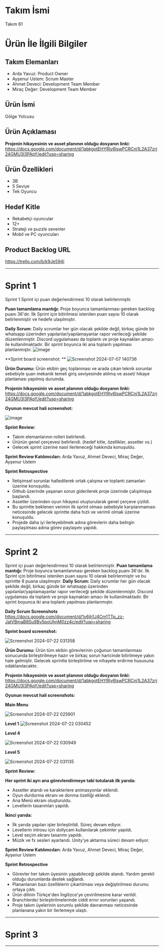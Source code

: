 # **Takım İsmi**

Takım 61 

# Ürün İle İlgili Bilgiler

## Takım Elemanları

- Arda Yavuz: Product Owner
- Ayşenur Ustem: Scrum Master
- Ahmet Deveci: Development Team Member
- Miraç Değer: Development Team Member
## Ürün İsmi

Gölge Yolcusu

## Ürün Açıklaması


**Projenin hikayesinin ve asset planının olduğu dosyanın linki:**
https://docs.google.com/document/d/1abkgotEHYRIy6lswPCRCni1L2A37zrj24GMU3l3PApY/edit?usp=sharing


## Ürün Özellikleri

- 3B
- 5 Seviye
- Tek Oyuncu
## Hedef Kitle

- Rekabetçi oyuncular
- 12+
- Strateji ve puzzle sevenler
- Mobil ve PC oyuncuları


## Product Backlog URL

https://trello.com/b/k9Je594l

---

# Sprint 1

Sprint 1
Sprint içi puan değerlendirmesi 10 olarak belirlenmiştir.

**Puan tamamlama mantığı:** Proje boyunca tamamlanması gereken backlog puanı 36'dır. İlk Sprint için bitirilmesi istenilen puan sayısı 10 olarak belirlenmiştir ve hedefe ulaşılmıştır.

**Daily Scrum:** Daily scrumlar her gün olacak şekilde değil, birkaç günde bir whatsapp üzerinden yapılanlar/yapılamayanlar rapor verileceği şekilde düzenlenmiştir. Discord uygulamaası da toplantı ve proje kaynakları amacı ile kullanılmaktadır. Bir sprint boyunca iki ana toplantı yapılması planlanmıştır.
![image](https://github.com/dollyjik/UnityTeam61/assets/73404867/93d6bd5d-e5bc-47a8-94f0-7c645a84482b)



 **Sprint board screenshot: ** 
![Screenshot 2024-07-07 140736](https://github.com/dollyjik/UnityTeam61/assets/73404867/a262b20f-698d-4579-9fb6-59acce215bf6)

 
**Ürün Durumu:** Ürün ekibin geç toplanması ve arada çıkan teknik sorunlar sebebiyle şuan mekanik temeli giriş seviyesinde atılmış ve asset/ hikaye  planlaması yapılmış durumda.


**Projenin hikayesinin ve asset planının olduğu dosyanın linki:**
https://docs.google.com/document/d/1abkgotEHYRIy6lswPCRCni1L2A37zrj24GMU3l3PApY/edit?usp=sharing


**Oyunun mevcut hali screenshot:**

![image](https://github.com/dollyjik/UnityTeam61/assets/73404867/e0eec0ea-6dd3-4523-a8d5-b0d895e5a8bf)


**Sprint Review:**
-  Takım elemanlarının rolleri belirlendi. 
-  Ürünün genel çerçevesi belirlendi. (hedef kitle, özellikler, assetler vs.)
- Gelecek sprint üzerine nasıl ilerleneceği hakkında konuşuldu.

**Sprint Review Katılımcıları:** Arda Yavuz, Ahmet Deveci, Miraç Değer, Ayşenur Ustem

**Sprint Retrospective**
- İletişimsel sorunlar halledilerek ortak çalışma ve toplantı zamanları üzerine konuşuldu.
- Github üzerinde yaşanan sorun giderilerek proje üzerinde çalışılmaya başlandı.
- Assetler üzerinden oyun hikayesi oluşturularak genel çerçeve çizildi.
- Bu sprintte beklenen verimin ilk sprint olması sebebiyle karşılanmaması neticesinde gelecek sprintte daha hızlı ve verimli olmak üzerine konuşuldu.
- Projede daha iyi ilerleyebilmek adına görevlerin daha belirgin paylaşılması adına görev paylaşımı yapıldı.


---

# Sprint 2

Sprint içi puan değerlendirmesi 10 olarak belirlenmiştir.
**Puan tamamlama mantığı:** Proje boyunca tamamlanması gereken backlog puanı 36'dır. İlk Sprint için bitirilmesi istenilen puan sayısı 10 olarak belirlenmiştir ve bu sprintte 8 puana ulaşılmıştır.
**Daily Scrum:** Daily scrumlar her gün olacak şekilde değil, birkaç günde bir whatsapp üzerinden yapılanlar/yapılamayanlar rapor verileceği şekilde düzenlenmiştir. Discord uygulaması da toplantı ve proje kaynakları amacı ile kullanılmaktadır. Bir sprint boyunca iki ana toplantı yapılması planlanmıştır.


**Daily Scrum Screenshots**
https://docs.google.com/document/d/1v6jh1J4Cm1TTp_zz-JatVBmaB8Su9Bv5poUhnM0zz4c/edit?usp=sharing


 **Sprint board screenshot:**
  
![Screenshot 2024-07-22 031358](https://github.com/user-attachments/assets/787f304f-cea1-4357-9b7a-5aba1fc88e75)


**Ürün Durumu:** Ürün tüm ekibin görevlerinin çoğunun tamamlanması sonucunda birleştirilmeye hazır ve birkaç sorun haricinde bitirilmeye yakın hale gelmiştir. Gelecek sprintte birleştirilme ve nihayete erdirme hususuna odaklanılacaktır.


**Projenin hikayesinin ve asset planının olduğu dosyanın linki:**
https://docs.google.com/document/d/1abkgotEHYRIy6lswPCRCni1L2A37zrj24GMU3l3PApY/edit?usp=sharing


**Oyunun mevcut hali screenshots:**

**Main Menu**

![Screenshot 2024-07-22 025901](https://github.com/user-attachments/assets/e5c25e91-007c-4e70-bd1a-123f92ddeed6)


**Level 1**
![Screenshot 2024-07-22 030452](https://github.com/user-attachments/assets/e5d7d6a9-9f54-4b04-b8cb-b5bcd67afa11)

**Level 4**

![Screenshot 2024-07-22 030949](https://github.com/user-attachments/assets/616a9b50-e2e8-45a1-a444-aabcd11a0649)

**Level 5**

![Screenshot 2024-07-22 031135](https://github.com/user-attachments/assets/d60ded70-e029-42ab-9975-2d826f9e704e)


**Sprint Review:**

**Her sprint iki ayrı ana görevlendirmeye tabi tutularak ilk yarıda:**
- Assetler atandı ve karakterlere animasyonlar eklendi.
- Oyun durdurma ekranı ve donma özelliği eklendi.
- Ana Menü ekranı oluşturuldu.
- Levellerin tasarımları yapıldı.

**İkinci yarıda:**
- İlk yarıda yapılan işler birleştirildi. Süreç devam ediyor.
- Levellerin introsu için dollycam kullanılarak çekimler yapıldı.
- Level seçim ekranı tasarımı yapıldı.
- Müzik ve fx sesleri ayarlandı. Unity’ye aktarma süreci devam ediyor.

**Sprint Review Katılımcıları:** Arda Yavuz, Ahmet Deveci, Miraç Değer, Ayşenur Ustem

**Sprint Retrospective**
- Görevler her takım üyesinin yapabileceği şekilde atandı. Yardım gerekli olduğu durumlarda destek sağlandı.
- Plananlanan bazı özelliklerin çıkartılması veya değiştirilmesi durumu ortaya çıktı.
- Ürün dilinin Türkçe'den İngilizce'ye çevirilmesine karar verildi.
- Branchlerde/ birleştirilmelerinde ciddi error sorunları yaşandı.
- Proje takım üyelerinin sorumlu şekilde davranması neticesinde planlanana yakın bir ilerlemeye ulaştı.
  


---

# Sprint 3

---
